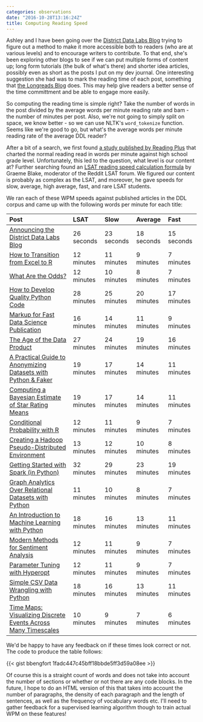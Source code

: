 ```yaml
---
categories: observations
date: "2016-10-28T13:16:24Z"
title: Computing Reading Speed
---
```


Ashley and I have been going over the [District Data Labs Blog](http://blog.districtdatalabs.com/) trying to figure out a method to make it more accessible both to readers (who are at various levels) and to encourage writers to contribute. To that end, she's been exploring other blogs to see if we can put multiple forms of content up; long form tutorials (the bulk of what's there) and shorter idea articles, possibly even as short as the posts I put on my dev journal. One interesting suggestion she had was to mark the reading time of each post, something that [ the Longreads Blog](http://bit.ly/2ePtm3z) does. This may help give readers a better sense of the time committment and be able to engage more easily.

So computing the reading time is simple right? Take the number of words in the post divided by the average words per minute reading rate and bam - the number of minutes per post. Also, we're not going to simply split on space, we know better - so we can use NLTK's `word_tokenize` function. Seems like we're good to go, but what's the average words per minute reading rate of the average DDL reader?

After a bit of a search, we first found [a study published by Reading Plus](http://bit.ly/2eMmbqY) that charted the normal reading read in words per minute against high school grade level. Unfortunately, this led to the question, what level is our content at? Further searching found an [LSAT reading speed calculation formula](http://bit.ly/2eMfc0X) by Graeme Blake, moderator of the Reddit LSAT forum. We figured our content is probably as complex as the LSAT, and moreover, he gave speeds for slow, average, high average, fast, and rare LSAT students.

We ran each of these WPM speeds against published articles in the DDL corpus and came up with the following words per minute for each title:

| Post                                                             | LSAT       | Slow       | Average    | Fast       |
|:-----------------------------------------------------------------|:-----------|:-----------|:-----------|:-----------|
| [Announcing the District Data Labs Blog](http://blog.districtdatalabs.com/announcing-the-district-data-labs-blog)           | 26 seconds | 23 seconds | 18 seconds | 15 seconds |
| [How to Transition from Excel to R](http://blog.districtdatalabs.com/intro-to-r-for-microsoft-excel-users)                | 12 minutes | 11 minutes | 9 minutes  | 7 minutes  |
| [What Are the Odds?](http://blog.districtdatalabs.com/intro-to-probability-with-r)                       | 12 minutes | 10 minutes | 8 minutes  | 7 minutes  |
| [How to Develop Quality Python Code](http://blog.districtdatalabs.com/how-to-develop-quality-python-code)               | 28 minutes | 25 minutes | 20 minutes | 17 minutes |
| [Markup for Fast Data Science Publication](http://blog.districtdatalabs.com/markup-for-fast-data-science-publication)          | 16 minutes | 14 minutes | 11 minutes | 9 minutes  |
| [The Age of the Data Product](http://blog.districtdatalabs.com/the-age-of-the-data-product)                       | 27 minutes | 24 minutes | 19 minutes | 16 minutes |
| [A Practical Guide to Anonymizing Datasets with Python & Faker](http://blog.districtdatalabs.com/a-practical-guide-to-anonymizing-datasets-with-python-faker)                              | 19 minutes | 17 minutes | 14 minutes | 11 minutes |
| [Computing a Bayesian Estimate of Star Rating Means](http://blog.districtdatalabs.com/computing-a-bayesian-estimate-of-star-rating-means)                   | 19 minutes | 17 minutes | 14 minutes | 11 minutes |
| [Conditional Probability with R](http://blog.districtdatalabs.com/conditional-probability-with-r)                              | 12 minutes | 11 minutes | 9 minutes  | 7 minutes  |
| [Creating a Hadoop Pseudo-Distributed Environment](http://blog.districtdatalabs.com/creating-a-hadoop-pseudo-distributed-environment)             | 13 minutes | 12 minutes | 10 minutes | 8 minutes  |
| [Getting Started with Spark (in Python)](http://blog.districtdatalabs.com/getting-started-with-spark-in-python)                                  | 32 minutes | 29 minutes | 23 minutes | 19 minutes |
| [Graph Analytics Over Relational Datasets with Python](http://blog.districtdatalabs.com/graph-analytics-over-relational-datasets)                        | 11 minutes | 10 minutes | 8 minutes  | 7 minutes  |
| [An Introduction to Machine Learning with Python](http://blog.districtdatalabs.com/an-introduction-to-machine-learning-with-python)                 | 18 minutes | 16 minutes | 13 minutes | 11 minutes |
| [Modern Methods for Sentiment Analysis](http://blog.districtdatalabs.com/modern-methods-for-sentiment-analysis)                        | 12 minutes | 11 minutes | 9 minutes  | 7 minutes  |
| [Parameter Tuning with Hyperopt](http://blog.districtdatalabs.com/parameter-tuning-with-hyperopt)                               | 12 minutes | 11 minutes | 9 minutes  | 7 minutes  |
| [Simple CSV Data Wrangling with Python](http://blog.districtdatalabs.com/simple-csv-data-wrangling-with-python)                                         | 18 minutes | 16 minutes | 13 minutes | 11 minutes |
| [Time Maps: Visualizing Discrete Events Across Many Timescales](http://blog.districtdatalabs.com/time-maps-visualizing-discrete-events-across-many-timescales) | 10 minutes | 9 minutes  | 7 minutes  | 6 minutes  |

We'd be happy to have any feedback on if these times look correct or not. The code to produce the table follows:

{{< gist bbengfort 1fadc447c45bff18bbde5ff3d59a08ee >}}

Of course this is a straight count of words and does not take into account the number of sections or whether or not there are any code blocks. In the future, I hope to do an HTML version of this that takes into account the number of paragraphs, the density of each paragraph and the length of sentences, as well as the frequency of vocabulary words etc. I'll need to gather feedback for a supervised learning algorithm though to train actual WPM on these features!
